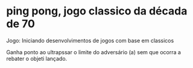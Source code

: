 # ping pong, jogo classico da década de 70

Jogo:
Iniciando desenvolvimentos de jogos com base em classicos 



Ganha ponto ao ultrapssar o limite do adversário (a) sem que ocorra a rebater o objeti lançado.

